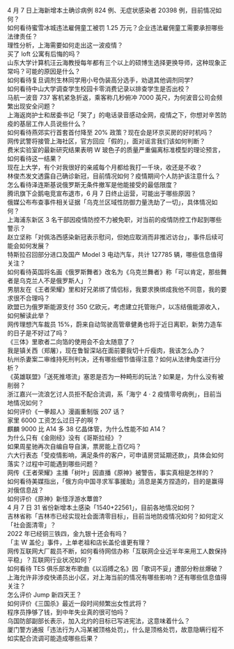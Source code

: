 4 月 7 日上海新增本土确诊病例 824 例、无症状感染者 20398 例，目前情况如何？  
如何看待蜜雪冰城违法雇佣童工被罚 1.25 万元？企业违法雇佣童工需要承担哪些法律责任？  
理性分析，上海需要如何走出这一波疫情？  
买了 loft 公寓有后悔的吗？  
山东大学计算机汪云海教授每年都有三个以上的硕博生选择更换导师，这种现象正常吗？可能的原因是什么？  
如何看待复旦调剂生林同学用小号伪装高分选手，劝退其他调剂同学?  
如何看待中山大学调查学生校园卡零消费记录以排查学生是否出校？  
马航一波音 737 客机紧急折返，乘客称几秒俯冲 7000 英尺，为何波音公司会频繁出现安全问题？  
上海返岗护士和居委书记「哭了」的电话录音感动全网，疫情之下，你想对辛苦防疫的基层工作人员说些什么？  
如何看待燕郊实行首套首付降至 20% 政策？现在会是环京买房的好时机吗？  
网传武警将接管上海社区，官方回应「假的」，面对谣言我们该如何判断？  
费米实验室的最新研究结果表明 W 玻色子的质量严重偏离标准模型的理论预言，如何看待这一结果？  
现在上大学，有个对我很好的亲戚每个月都给我打一千块，收还是不收？  
林俊杰发文透露自己确诊新冠，目前情况如何？疫情期间个人防护该注意什么？  
怎么看待泽连斯基说俄罗斯无条件撤军是他能接受的最低限度？  
腾讯旗下企鹅电竞宣布退市，6 月 7 日终止运营，可能出于哪些原因？  
俄媒公布布查事件相关证据「乌克兰区域性防御力量洗劫了一切」，具体情况如何？  
上海浦东新区 3 名干部因疫情防控不力被免职，对当前的疫情防控工作起到哪些警示？  
赵立坚称「对佩洛西感染新冠表示慰问，但她应取消而非推迟访台」，事件后续可能会如何发展？  
特斯拉召回部分进口及国产 Model 3 电动汽车，共计 127785 辆，哪些信息值得关注？  
如何看待英国将名画《俄罗斯舞者》改名为《乌克兰舞者》称「可以肯定，那些舞者是乌克兰人不是俄罗斯人」？  
男朋友在《王者荣耀》里和好兄弟绑了情侣标，我要求换绑成我他不同意，我的要求很不合理吗？  
欧盟已为俄罗斯能源支付 350 亿欧元，考虑建立托管账户，以冻结俄能源收入，如何解读此举？  
网传理想汽车裁员 15%，蔚来自动驾驶高管章健勇也将于近日离职，新势力造车的日子是不好过了吗？  
《三体》里歌者二向箔的使用会不会太随意了？  
我是镇关西（郑屠），现在鲁智深站在面前要我切十斤瘦肉，我该怎么办？  
杭州杀妻案二审维持死刑判决，还有哪些细节值得注意？如何从法律角度进行分析？  
《英雄联盟》「送死推塔流」塞恩是否为一种畸形的玩法？如果是，为什么没有被削弱？  
浙江嘉兴一流浪乞讨人员拒不配合流调，系「海宁 4 · 2 疫情零号病例」，目前当地情况如何？  
如何评价《一拳超人》漫画重制版 207 话？  
家里 6000 工资怎么过日子的啊 ?  
麒麟 9000 比 A14 多 38 亿晶体管，为什么性能不如 A14？  
为什么只有《金刚经》没有《哥斯拉经》？  
如果周星驰再次自编自导自演，票房能上百亿吗？  
六大行表态「受疫情影响，满足条件的客户，可申请房贷延期还款」，具体会如何落实？过程中可能遇到哪些问题？  
网传《王者荣耀》主播「树叶」因直播《原神》被警告，事实真相是怎样的？  
如何看待美媒指出，「俄方向中国寻求军事援助」消息是美方捏造的，目的是赢得对俄信息战？  
如何评价《原神》新怪浮游水蕈兽?  
4 月 7 日 31 省份新增本土感染「1540+22561」，目前各地情况如何？  
吉林省称「吉林市已经实现社会面清零目标」，目前当地防疫情况如何？如何定义「社会面清零」？  
2022 年已经铜三铁四，金九银十还会有吗？  
「主 W 盖伦」事件，上单老祖和店长盖伦谁更有理？  
网传互联网大厂裁员不断，如何看待网信办称「互联网企业近半年来用工人数保持平稳」？互联网行业状况如何？  
如何看待 TES 俱乐部发布歌曲《以滔搏之名》因「歌词不妥」遭部分粉丝爆破？  
上海允许非涉疫快递员出小区，对上海当前的情况有哪些影响？还有哪些信息值得关注？  
怎么评价 Jump 新四天王？  
如何评价《三国杀》最近一段时间频繁出女性武将？  
程序员挣够了钱，到中年失业真的很可怕吗？  
乌国防部副部长表示，加入北约的目标已写进宪法，这意味着什么？  
厦门警方通报「违法行为人冯某被顶格处罚」，什么是顶格处罚，故意隐瞒行程不如实配合流调可能造成哪些后果？  
